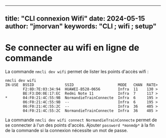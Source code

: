 
---
title: "CLI connexion Wifi"
date: 2024-05-15
author: "jmorvan"
keywords: "CLI ; wifi ; setup"
---

# Se connecter au wifi en ligne de commande

La commande `nmcli dev wifi` permet de lister les points d'accès wifi :

```
nmcli dev wifi                               
IN-USE  BSSID              SSID                    MODE   CHAN  RATE>
        F2:8D:7E:03:34:94  HUAWEI-B528-0656        Infra  11    130 >
        BE:F3:D0:0E:17:EC  Redmi Note 11           Infra  7     117 >
*       04:F0:21:4C:55:9B  NormandieTrainConnecte  Infra  6     195 >
        06:F0:21:4C:55:9B  --                      Infra  6     195 >
        06:F0:21:4C:55:2C  --                      Infra  36    405 >
        04:F0:21:4C:55:2C  NormandieTrainConnecte  Infra  36    405 >

```

La commande `nmcli dev wifi connect NormandieTrainConnecte` permet de se connecter à l'un des points d'accès.
Ajouter `password *monmdp*` à la fin de la commande si la connexion nécessite un mot de passe.
